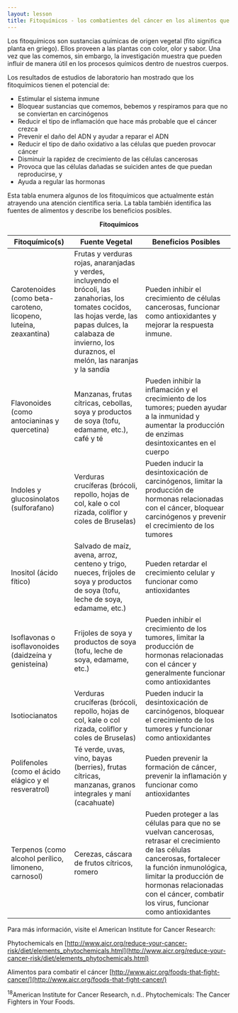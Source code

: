 ```yaml
---
layout: lesson
title: Fitoquímicos - los combatientes del cáncer en los alimentos que comemos<sup>18</sup>
---
```


Los fitoquímicos son sustancias químicas de origen vegetal (fito significa planta en griego). Ellos proveen a las plantas con color, olor y sabor. Una vez que las comemos, sin embargo, la investigación muestra que pueden influir de manera útil en los procesos químicos dentro de nuestros cuerpos.

Los resultados de estudios de laboratorio han mostrado que los fitoquímicos tienen el potencial de:

* Estimular el sistema inmune
* Bloquear sustancias que comemos, bebemos y respiramos para que no se conviertan en carcinógenos
* Reducir el tipo de inflamación que hace más probable que el cáncer crezca 
* Prevenir el daño del ADN y ayudar a reparar el ADN
* Reducir el tipo de daño oxidativo a las células que pueden provocar cáncer
* Disminuir la rapidez de crecimiento de las células cancerosas
* Provoca que las células dañadas se suiciden antes de que puedan reproducirse, y
* Ayuda a regular las hormonas


Esta tabla enumera algunos de los fitoquímicos que actualmente están atrayendo una atención científica seria. La tabla también identifica las fuentes de alimentos y describe los beneficios posibles.

<p align="center">
   <strong>Fitoquímicos</strong>
</p>

| Fitoquímico(s) | Fuente Vegetal | Beneficios Posibles |
| --- | --- | --- |
| Carotenoides (como beta-caroteno, licopeno, luteína, zeaxantina) | Frutas y verduras rojas, anaranjadas y verdes, incluyendo el brócoli, las zanahorias, los tomates cocidos, las hojas verde, las papas dulces, la calabaza de invierno, los duraznos, el melón, las naranjas y la sandía | Pueden inhibir el crecimiento de células cancerosas, funcionar como antioxidantes y mejorar la respuesta inmune. |
| Flavonoides (como antocianinas y quercetina) | Manzanas, frutas cítricas, cebollas, soya y productos de soya (tofu, edamame, etc.), café y té| Pueden inhibir la inflamación y el crecimiento de los tumores; pueden ayudar a la inmunidad y aumentar la producción de enzimas desintoxicantes en el cuerpo |
| Indoles y glucosinolatos (sulforafano) | Verduras crucíferas (brócoli, repollo, hojas de col, kale o col rizada, coliflor y coles de Bruselas)| Pueden inducir la desintoxicación de carcinógenos, limitar la producción de hormonas relacionadas con el cáncer, bloquear carcinógenos y prevenir el crecimiento de los tumores |
| Inositol (ácido fítico)| Salvado de maíz, avena, arroz, centeno y trigo, nueces, frijoles de soya y productos de soya (tofu, leche de soya, edamame,  etc.) | Pueden retardar el crecimiento celular y funcionar como antioxidantes |
| Isoflavonas o isoflavonoides (daidzeína y genisteína) | Frijoles de soya y productos de soya (tofu, leche de soya, edamame, etc.) | Pueden inhibir el crecimiento de los tumores, limitar la producción de hormonas relacionadas con el cáncer y generalmente funcionar como antioxidantes |
| Isotiocianatos | Verduras crucíferas (brócoli, repollo, hojas de col, kale o col rizada, coliflor y coles de Bruselas) | Pueden inducir la desintoxicación de carcinógenos, bloquear el crecimiento de los tumores y funcionar como antioxidantes |
| Polifenoles (como el ácido elágico y el resveratrol) | Té verde, uvas, vino, bayas (berries), frutas cítricas, manzanas, granos integrales y maní (cacahuate) | Pueden prevenir la formación de cáncer, prevenir la inflamación y funcionar como antioxidantes |
| Terpenos (como alcohol perílico, limoneno, carnosol) | Cerezas, cáscara de frutos cítricos, romero | Pueden proteger a las células para que no se vuelvan cancerosas, retrasar  el crecimiento de las células cancerosas, fortalecer la función inmunológica, limitar la producción de hormonas relacionadas con el cáncer, combatir los virus, funcionar como antioxidantes |

Para más información, visite el American Institute for Cancer Research:

Phytochemicals en [http://www.aicr.org/reduce-your-cancer-risk/diet/elements_phytochemicals.html](http://www.aicr.org/reduce-your-cancer-risk/diet/elements_phytochemicals.html)

Alimentos para combatir el cáncer [http://www.aicr.org/foods-that-fight-cancer/](http://www.aicr.org/foods-that-fight-cancer/)  

<sup>18</sup>American Institute for Cancer Research, n.d.. Phytochemicals: The Cancer Fighters in Your Foods.
